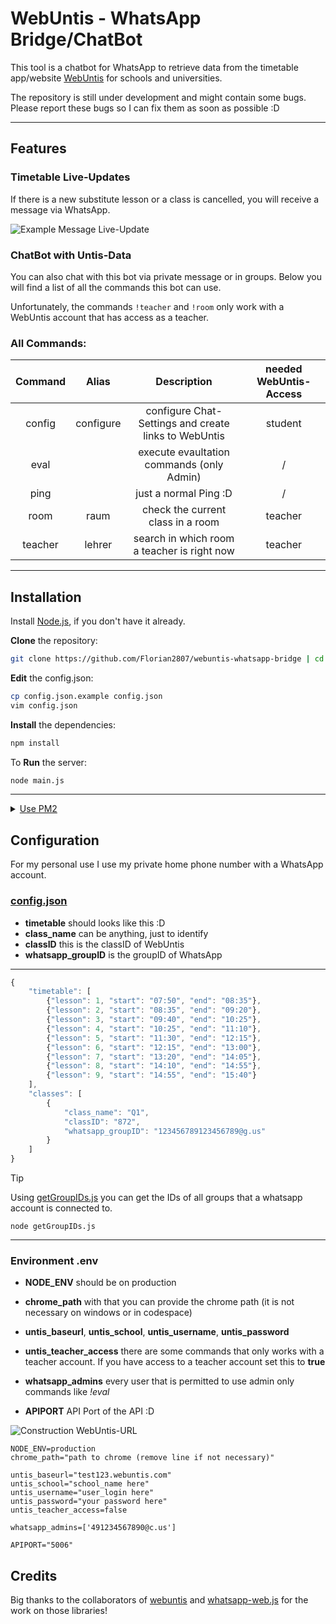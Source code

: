 # WebUntis - WhatsApp Bridge/ChatBot

This tool is a chatbot for WhatsApp to retrieve data from the timetable app/website [WebUntis](https://webuntis.com) for schools and universities.

The repository is still under development and might contain some bugs. Please report these bugs so I can fix them as soon as possible :D

--- 

## Features

### Timetable Live-Updates
If there is a new substitute lesson or a class is cancelled, you will receive a message via WhatsApp.

![Example Message Live-Update](https://i.2807.eu/CLSWn.png)


### ChatBot with Untis-Data
You can also chat with this bot via private message or in groups. Below you will find a list of all the commands this bot can use.

Unfortunately, the commands `!teacher` and `!room` only work with a WebUntis account that has access as a teacher.

### All Commands: 

| Command  | Alias | Description  | needed WebUntis-Access|
|:--------:|:-----:|:------------:|:---------------------:|
 | config | configure | configure Chat-Settings and create links to WebUntis | student
 | eval |  | execute evaultation commands (only Admin) | /
 | ping |  | just a normal Ping :D | /
 | room | raum | check the current class in a room | teacher
 | teacher | lehrer | search in which room a teacher is right now | teacher 

--- 

## Installation

Install [Node.js](https://nodejs.org/), if you don't have it already.

**Clone** the repository:
```bash
git clone https://github.com/Florian2807/webuntis-whatsapp-bridge | cd webuntis-whatsapp-bridge
```
**Edit** the config.json:
```bash
cp config.json.example config.json
vim config.json
```
**Install** the dependencies:
```bash
npm install
```
To **Run** the server:
```bash
node main.js
```

---
<details>
  <summary><u>Use PM2</u></summary>

  You also can use [PM2](https://www.npmjs.com/package/pm2) to run this application in the background:

  **Install** PM2 as a global dependency:
  ```bash
  npm install -g pm2
  ```

  **Run** the application:
  ```bash
  pm2 start main.js
  ```
  ---
</details>

## Configuration

For my personal use I use my private home phone number with a WhatsApp account.

### [config.json](./config.json.example)

- **timetable** should looks like this :D
- **class_name** can be anything, just to identify
- **classID** this is the classID of WebUntis
- **whatsapp_groupID** is the groupID of WhatsApp

---
```js
{
    "timetable": [
        {"lesson": 1, "start": "07:50", "end": "08:35"},
        {"lesson": 2, "start": "08:35", "end": "09:20"},
        {"lesson": 3, "start": "09:40", "end": "10:25"},
        {"lesson": 4, "start": "10:25", "end": "11:10"},
        {"lesson": 5, "start": "11:30", "end": "12:15"},
        {"lesson": 6, "start": "12:15", "end": "13:00"},
        {"lesson": 7, "start": "13:20", "end": "14:05"},
        {"lesson": 8, "start": "14:10", "end": "14:55"},
        {"lesson": 9, "start": "14:55", "end": "15:40"}
    ],
    "classes": [
        {
            "class_name": "Q1",
            "classID": "872",
            "whatsapp_groupID": "123456789123456789@g.us"
        }
    ]
}
```
> [!TIP]
> Using [getGroupIDs.js](./getGroupIDs.js) you can get the IDs of all groups that a whatsapp account is connected to.
>
> ```
> node getGroupIDs.js
> ```
___

### Environment .env
- **NODE_ENV** should be on production
- **chrome_path** with that you can provide the chrome path (it is not necessary on windows or in codespace)
  
- **untis_baseurl**, **untis_school**, **untis_username**, **untis_password**
- **untis_teacher_access** there are some commands that only works with a teacher account. If you have access to a teacher account set this to **true**
  
- **whatsapp_admins** every user that is permitted to use admin only commands like *!eval*
- **APIPORT** API Port of the API :D

![Construction WebUntis-URL](https://i.2807.eu/jqlb8.png)

```
NODE_ENV=production
chrome_path="path to chrome (remove line if not necessary)" 

untis_baseurl="test123.webuntis.com"
untis_school="school_name here"
untis_username="user_login here"
untis_password="your password here"
untis_teacher_access=false

whatsapp_admins=['491234567890@c.us']

APIPORT="5006"
```

## Credits
Big thanks to the collaborators of [webuntis](https://github.com/SchoolUtils/WebUntis) and [whatsapp-web.js](https://github.com/pedroslopez/whatsapp-web.js) for the work on those libraries!

